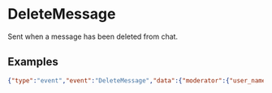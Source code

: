 # DeleteMessage

Sent when a message has been deleted from chat.

## Examples
```json
{"type":"event","event":"DeleteMessage","data":{"moderator":{"user_name":"USERNAME","user_id":12345,"user_roles":["Mod","User"],"user_level":12},"id":"b6661250-3a31-11e6-830a-a1d867c5621f"}}
```

